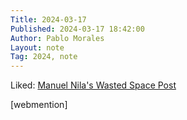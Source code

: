 ```yaml
---
Title: 2024-03-17
Published: 2024-03-17 18:42:00
Author: Pablo Morales
Layout: note
Tag: 2024, note
---
```

Liked: <a href="https://manic.so/projects/wasted-space" class="u-like-of">Manuel Nila's Wasted Space Post</a>

[webmention]
